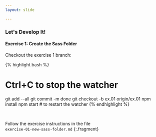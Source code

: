 ```yaml
---
layout: slide

---
```


### Let's Develop It!

#### Exercise 1: Create the Sass Folder

Checkout the exercise 1 branch:

{% highlight bash %}
# Ctrl+C to stop the watcher
git add --all
git commit -m done
git checkout -b ex.01 origin/ex.01
npm install
npm start # to restart the watcher
{% endhighlight %}

&nbsp;

Follow the exercise instructions in the file<br>
`exercise-01-new-sass-folder.md`
{:.fragment}
